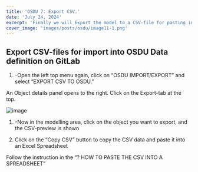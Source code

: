 ```yaml
---
title: 'OSDU 7: Export CSV.'
date: 'July 24, 2024'
excerpt: 'Finally we will Export the model to a CSV-file for pasting into a Excel Spreadsheet. This spreadsheet can then be imported into OSDU'
cover_image: 'images/posts/osdu/image11-1.png'
---
```

## Export CSV-files for import into OSDU Data definition on GitLab

1. -Open the left top menu again, click on “OSDU IMPORT/EXPORT” and select “EXPORT CSV TO OSDU.”
 
An Object details panel opens to the right. Click on the Export-tab at the top.

  ![image](/images/posts/osdu/011-OSDU7-1.png)

1. -Now in the modelling area, click on the object you want to export, and the CSV-preview is shown

2. Click on the “Copy CSV” button to copy the CSV data and paste it into an Excel Spreadsheet

Follow the instruction in the “? HOW TO PASTE THE CSV INTO A SPREADSHEET”


